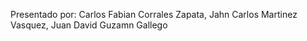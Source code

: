 Presentado por: Carlos Fabian Corrales Zapata, Jahn Carlos Martinez Vasquez, Juan David Guzamn Gallego
